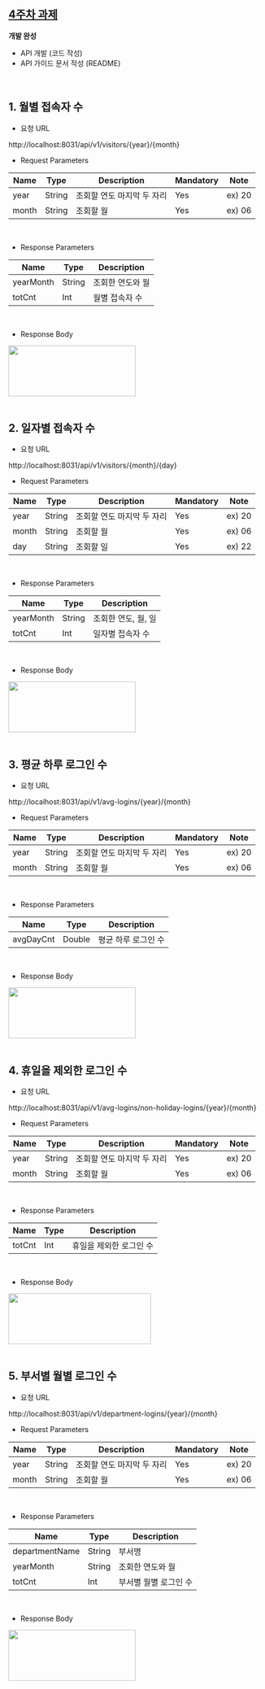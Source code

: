 ## [4주차 과제](https://github.com/pia01190/comento-bootcamp/tree/main/4%EC%A3%BC%EC%B0%A8_%EA%B3%BC%EC%A0%9C)
**개발 완성**
- API 개발 (코드 작성)
- API 가이드 문서 작성 (README)

<br>

## 1. 월별 접속자 수
- 요청 URL

http://localhost:8031/api/v1/visitors/{year}/{month}
<br>

- Request Parameters

| Name  | Type   | Description            | Mandatory | Note  |
|-------|--------|------------------------|-----------|-------|
| year  | String | 조회할 연도 마지막 두 자리 | Yes       | ex) 20 |
| month | String | 조회할 월              | Yes       | ex) 06 |

<br>

- Response Parameters

| Name     | Type   | Description       |
|----------|--------|-------------------|
| yearMonth| String | 조회한 연도와 월  |
| totCnt   | Int    | 월별 접속자 수    |

<br>

- Response Body
<img src="https://github.com/user-attachments/assets/affff0bf-034b-43e1-b9ef-b20a971311a0" width="250" height="100"/>

<br>
<br>

## 2. 일자별 접속자 수
- 요청 URL

http://localhost:8031/api/v1/visitors/{month}/{day}
<br>

- Request Parameters

| Name  | Type   | Description            | Mandatory | Note  |
|-------|--------|------------------------|-----------|-------|
| year  | String | 조회할 연도 마지막 두 자리 | Yes       | ex) 20 |
| month | String | 조회할 월              | Yes       | ex) 06 |
| day   | String | 조회할 일              | Yes       | ex) 22 |

<br>

- Response Parameters

| Name     | Type   | Description         |
|----------|--------|---------------------|
| yearMonth| String | 조회한 연도, 월, 일 |
| totCnt   | Int    | 일자별 접속자 수    |

<br>

- Response Body
<img src="https://github.com/user-attachments/assets/d4caf8de-ecd9-409b-8909-8330f65eafcf" width="250" height="100"/>

<br>
<br>

## 3. 평균 하루 로그인 수
- 요청 URL

http://localhost:8031/api/v1/avg-logins/{year}/{month}
<br>

- Request Parameters

| Name  | Type   | Description            | Mandatory | Note  |
|-------|--------|------------------------|-----------|-------|
| year  | String | 조회할 연도 마지막 두 자리 | Yes       | ex) 20 |
| month | String | 조회할 월              | Yes       | ex) 06 |

<br>

- Response Parameters

| Name     | Type   | Description       |
|----------|--------|-------------------|
| avgDayCnt| Double | 평균 하루 로그인 수 |

<br>

- Response Body
<img src="https://github.com/user-attachments/assets/1210ae05-b820-4927-8ff2-4d49e4b9fee0" width="250" height="100"/>

<br>
<br>

## 4. 휴일을 제외한 로그인 수
- 요청 URL

http://localhost:8031/api/v1/avg-logins/non-holiday-logins/{year}/{month}
<br>

- Request Parameters

| Name  | Type   | Description            | Mandatory | Note  |
|-------|--------|------------------------|-----------|-------|
| year  | String | 조회할 연도 마지막 두 자리 | Yes       | ex) 20 |
| month | String | 조회할 월              | Yes       | ex) 06 |

<br>

- Response Parameters

| Name     | Type   | Description         |
|----------|--------|---------------------|
| totCnt   | Int    | 휴일을 제외한 로그인 수 |

<br>

- Response Body
<img src="https://github.com/user-attachments/assets/869139a5-dbbf-4899-bb5b-f842f3442dd9" width="280" height="100"/>

<br>
<br>

## 5. 부서별 월별 로그인 수
- 요청 URL

http://localhost:8031/api/v1/department-logins/{year}/{month}
<br>

- Request Parameters

| Name  | Type   | Description            | Mandatory | Note  |
|-------|--------|------------------------|-----------|-------|
| year  | String | 조회할 연도 마지막 두 자리 | Yes       | ex) 20 |
| month | String | 조회할 월              | Yes       | ex) 06 |

<br>

- Response Parameters

| Name          | Type   | Description               |
|---------------|--------|---------------------------|
| departmentName| String | 부서명                    |
| yearMonth     | String | 조회한 연도와 월          |
| totCnt        | Int    | 부서별 월별 로그인 수     |

<br>

- Response Body
<img src="https://github.com/user-attachments/assets/affff0bf-034b-43e1-b9ef-b20a971311a0" width="250" height="100"/>
